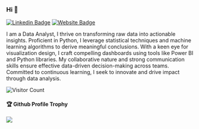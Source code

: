 ### Hi 👋

[![Linkedin Badge](https://img.shields.io/badge/-Suresh-blue?style=flat-square&logo=Linkedin&logoColor=white&link=linkedin.com/in/suresh-kanna-403793227/)](linkedin.com/in/suresh-kanna-403793227/)
[![Website Badge](https://img.shields.io/badge/StackOverflow-Suresh-yellow)](https://stackoverflow.com/users/21170470/suresh-kanna-)

I am a Data Analyst, I thrive on transforming raw data into actionable insights. Proficient in Python, I leverage statistical techniques and machine learning algorithms to derive meaningful conclusions. With a keen eye for visualization design, I craft compelling dashboards using tools like Power BI and Python libraries. My collaborative nature and strong communication skills ensure effective data-driven decision-making across teams. Committed to continuous learning, I seek to innovate and drive impact through data analysis.


![Visitor Count](https://profile-counter.glitch.me/sureshkanna1071/count.svg)

<div>
  <h4>🏆 Github Profile Trophy</h4>
  <a href="https://github.com/ryo-ma/github-profile-trophy">
    <img src="https://github-profile-trophy.vercel.app/?username=sureshkanna1071&column=7"/>
  </a>
</div>

